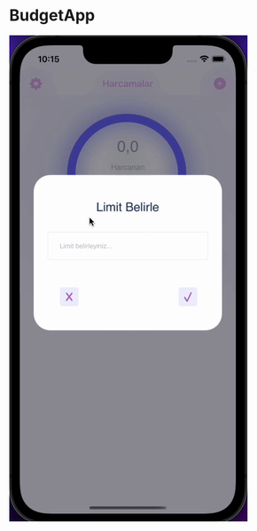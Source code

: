 # BudgetApp

![Ekran Görüntüsü](https://github.com/nursaharii/BudgetApp/blob/main/BudgetApp/ss.gif)
